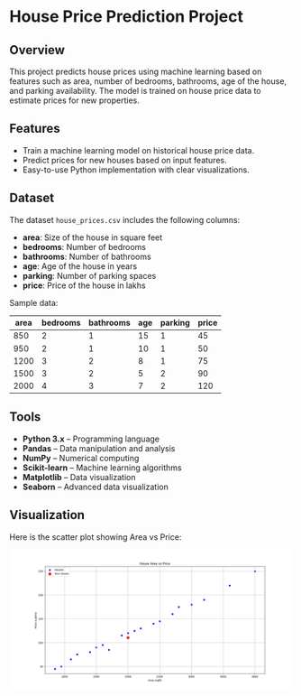 # House Price Prediction Project

## Overview
This project predicts house prices using machine learning based on features such as area, number of bedrooms, bathrooms, age of the house, and parking availability. The model is trained on house price data to estimate prices for new properties.

## Features
- Train a machine learning model on historical house price data.  
- Predict prices for new houses based on input features.  
- Easy-to-use Python implementation with clear visualizations.  

## Dataset
The dataset `house_prices.csv` includes the following columns:  
- **area**: Size of the house in square feet  
- **bedrooms**: Number of bedrooms  
- **bathrooms**: Number of bathrooms  
- **age**: Age of the house in years  
- **parking**: Number of parking spaces  
- **price**: Price of the house in lakhs  

Sample data:

| area | bedrooms | bathrooms | age | parking | price |
|------|----------|-----------|-----|---------|-------|
| 850  | 2        | 1         | 15  | 1       | 45    |
| 950  | 2        | 1         | 10  | 1       | 50    |
| 1200 | 3        | 2         | 8   | 1       | 75    |
| 1500 | 3        | 2         | 5   | 2       | 90    |
| 2000 | 4        | 3         | 7   | 2       | 120   |

## Tools
- **Python 3.x** – Programming language  
- **Pandas** – Data manipulation and analysis  
- **NumPy** – Numerical computing  
- **Scikit-learn** – Machine learning algorithms  
- **Matplotlib** – Data visualization  
- **Seaborn** – Advanced data visualization
  
## Visualization

Here is the scatter plot showing Area vs Price:

![House Area vs Price](Figure_1.png)







